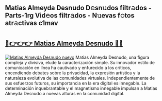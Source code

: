 ## Matias Almeyda Desnudo D𝚎sn𝚞dos filtr𝚊dos - Parts-1rg Vid𝚎os filtr𝚊dos - N𝚞evas f𝚘tos atr𝚊ctivas c1mav

# <h2><a href="http://mb7ccj.tromn.icu/?c=Matias+Almeyda+Desnudo">🔗👉👉👉 Matias Almeyda Desnudo 🔗🔗</a></h2>

[![Matias Almeyda Desnudo nuevo](https://i.imgur.com/pEAQMta.gif)](http://mb7ccj.tromn.icu/?c=Matias+Almeyda+Desnudo)
Matias Almeyda Desnudo, una figura compleja y divisiva, elude la caracterización simple. Su innovador estilo de comunicación en línea ha cautivado y enfurecido a los críticos, encendiendo debates sobre la privacidad, la expresión artística y la naturaleza evolutiva de las comunidades virtuales. Independientemente de sus esfuerzos futuros, su importancia en la era digital es innegable. La determinación inquebrantable y el magnetismo innegable impulsan a Matias Almeyda Desnudo a nuevas alturas en la comunidad digital.
